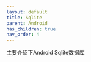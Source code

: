 ```yaml
---
layout: default
title: Sqlite
parent: Android
has_children: true
nav_order: 4
---
```


主要介绍下Android Sqlite数据库